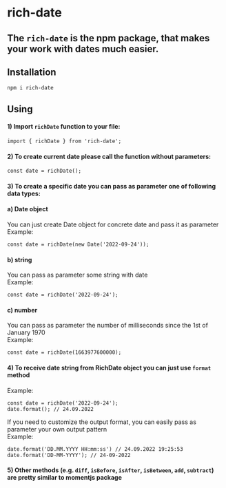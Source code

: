 # rich-date

## The `rich-date` is the npm package, that makes your work with dates much easier.

## Installation
```
npm i rich-date
```

## Using
#### 1) Import `richDate` function to your file:
```
import { richDate } from 'rich-date';
```

#### 2) To create current date please call the function without parameters:
```
const date = richDate();
```

#### 3) To create a specific date you can pass as parameter one of following data types:
#### a) Date object
You can just create Date object for concrete date and pass it as parameter
<br>
Example:
```
const date = richDate(new Date('2022-09-24'));
```

#### b) string
You can pass as parameter some string with date
<br>
Example:
```
const date = richDate('2022-09-24');
```

#### c) number
You can pass as parameter the number of milliseconds since the 1st of January 1970
<br>
Example:
```
const date = richDate(1663977600000);
```

#### 4) To receive date string from RichDate object you can just use `format` method
Example:
```
const date = richDate('2022-09-24');
date.format(); // 24.09.2022
```

If you need to customize the output format, you can easily pass as parameter your own output pattern
<br>
Example:
```
date.format('DD.MM.YYYY HH:mm:ss') // 24.09.2022 19:25:53
date.format('DD-MM-YYYY'); // 24-09-2022
```

#### 5) Other methods (e.g. `diff`, `isBefore`, `isAfter`, `isBetween`, `add`, `subtract`) are pretty similar to momentjs package
